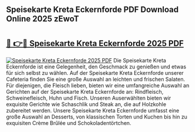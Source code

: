## Speisekarte Kreta Eckernforde PDF Download Online 2025 zEwoT

# <h2><a href="http://gc78icn.nevu.top/?p=Speisekarte+Kreta+Eckernforde">🔗 👉🔴 Speisekarte Kreta Eckernforde 2025 PDF</a></h2>

[![Speisekarte Kreta Eckernforde 2025 PDF](https://i.imgur.com/dBaPXMq.png)](http://gc78icn.nevu.top/?p=Speisekarte+Kreta+Eckernforde)
Die Speisekarte Kreta Eckernforde ist eine Gelegenheit, den Geschmack zu genießen und etwas für sich selbst zu wählen. Auf der Speisekarte Kreta Eckernforde unserer Cafeteria finden Sie eine große Auswahl an leichten und frischen Salaten. Für diejenigen, die Fleisch lieben, bieten wir eine umfangreiche Auswahl an Gerichten auf der Speisekarte Kreta Eckernforde an: Rindfleisch, Schweinefleisch, Huhn und Fisch. Unseren Auserwählten bieten wir exquisite Gerichte wie Schaschlik und Steak an, die auf Holzkohle zubereitet werden. Unsere Speisekarte Kreta Eckernforde umfasst eine große Auswahl an Desserts, von klassischen Torten und Kuchen bis hin zu exquisiten Crème Brûlée und Schokoladentörtchen.
